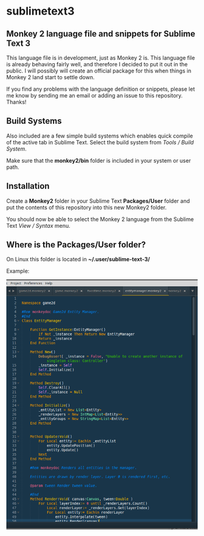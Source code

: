 # sublimetext3

## Monkey 2 language file and snippets for Sublime Text 3

This language file is in development, just as Monkey 2 is. This language file is already behaving fairly well, and therefore I decided to put it out in the public. I will possibly will create an official package for this when things in Monkey 2 land start to settle down.

If you find any problems with the language definition or snippets, please let me know by sending me an email or adding an issue to this repository. Thanks!

## Build Systems

Also included are a few simple build systems which enables quick compile of the active tab in Sublime Text. Select the build system from _Tools / Build System_.

Make sure that the **monkey2/bin** folder is included in your system or user path.


## Installation

Create a **Monkey2** folder in your Sublime Text **Packages/User** folder and put the contents of this repository into this new Monkey2 folder.

You should now be able to select the Monkey 2 language from the Sublime Text _View / Syntax_ menu.

Where is the Packages/User folder?
----------------------------------

On Linux this folder is located in __~/.user/sublime-text-3/__


Example:

![code](/image/sample.png)

